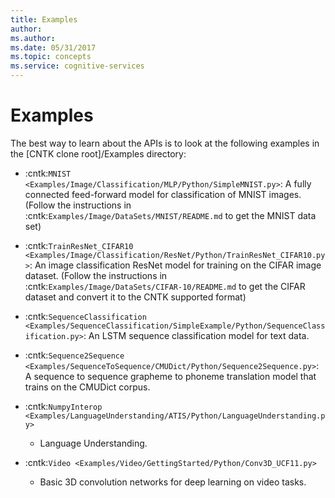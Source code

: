 ```yaml
---
title: Examples
author: 
ms.author: 
ms.date: 05/31/2017
ms.topic: concepts
ms.service: cognitive-services
---
```


# Examples

The best way to learn about the APIs is to look at the
following examples in the [CNTK clone root]/Examples directory:

-  :cntk:`MNIST <Examples/Image/Classification/MLP/Python/SimpleMNIST.py>`:
   A fully connected feed-forward model for classification of MNIST
   images. (Follow the instructions in
   :cntk:`Examples/Image/DataSets/MNIST/README.md` to get the MNIST data set)

-  :cntk:`TrainResNet_CIFAR10 <Examples/Image/Classification/ResNet/Python/TrainResNet_CIFAR10.py>`:
   An image classification ResNet model for training on the CIFAR image
   dataset. (Follow the instructions in
   :cntk:`Examples/Image/DataSets/CIFAR-10/README.md` to get the CIFAR dataset
   and convert it to the CNTK supported format)

-  :cntk:`SequenceClassification <Examples/SequenceClassification/SimpleExample/Python/SequenceClassification.py>`:
   An LSTM sequence classification model for text data.

-  :cntk:`Sequence2Sequence <Examples/SequenceToSequence/CMUDict/Python/Sequence2Sequence.py>`:
   A sequence to sequence grapheme to phoneme translation model that
   trains on the CMUDict corpus.

-  :cntk:`NumpyInterop <Examples/LanguageUnderstanding/ATIS/Python/LanguageUnderstanding.py>`
   - Language Understanding.

-  :cntk:`Video <Examples/Video/GettingStarted/Python/Conv3D_UCF11.py>`
   - Basic 3D convolution networks for deep learning on video tasks.
